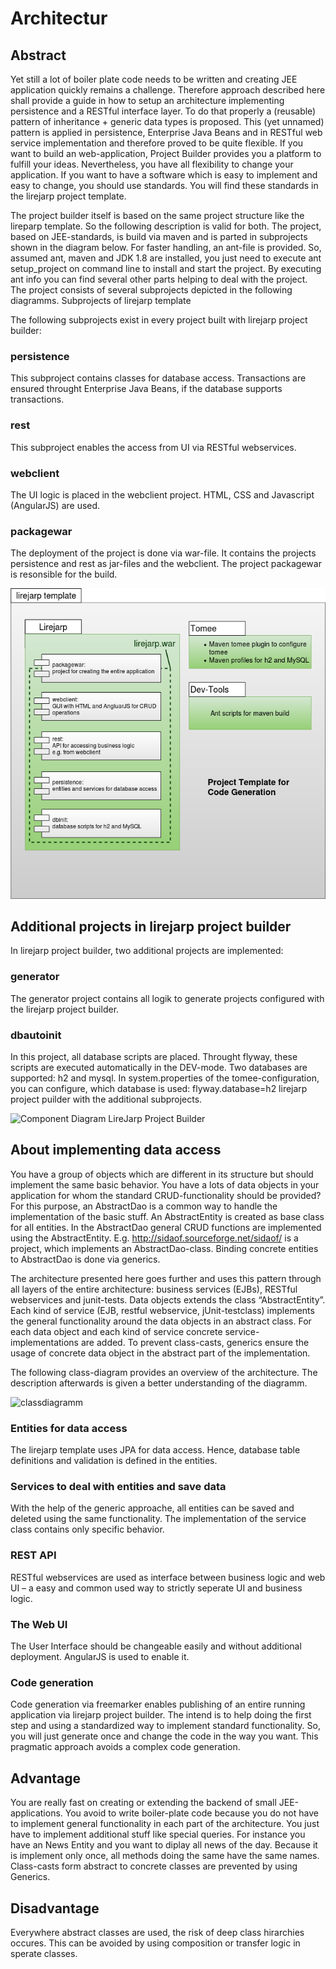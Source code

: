 # Architectur

## Abstract
Yet still a lot of boiler plate code needs to be written and creating JEE application quickly remains a challenge. Therefore approach described here shall provide a guide in how to setup an architecture implementing persistence and a RESTful interface layer. To do that properly a (reusable) pattern of inheritance + generic data types is proposed. This (yet unnamed) pattern is applied in persistence, Enterprise Java Beans and in RESTful web service implementation and therefore proved to be quite flexible. If you want to build an web-application, Project Builder provides you a platform to fulfill your ideas. Nevertheless, you have all flexibility to change your application. If you want to have a software which is easy to implement and easy to change, you should use standards. You will find these standards in the lirejarp project template.

The project builder itself is based on the same project structure like the lireparp template. So the following description is valid for both. The project, based on JEE-standards, is build via maven and is parted in subprojects shown in the diagram below. For faster handling, an ant-file is provided. So, assumed ant, maven and JDK 1.8 are installed, you just need to execute ant setup_project on command line to install and start the project. By executing ant info you can find several other parts helping to deal with the project. The project consists of several subprojects depicted in the following diagramms.
Subprojects of lirejarp template

The following subprojects exist in every project built with lirejarp project builder:

### persistence 
This subproject contains classes for database access. Transactions are ensured throught Enterprise Java Beans, if the database supports transactions.

### rest
This subproject enables the access from UI via RESTful webservices.
### webclient
The UI logic is placed in the webclient project. HTML, CSS and Javascript (AngularJS) are used.

### packagewar
The deployment of the project is done via war-file. It contains the projects persistence and rest as jar-files and the webclient. The project packagewar is resonsible for the build.

![Component Diagram LireJarp](diagrams/lireparpTemplate.png)

## Additional projects in lirejarp project builder
In lirejarp project builder, two additional projects are implemented:

### generator
The generator project contains all logik to generate projects configured with the lirejarp project builder.

### dbautoinit
In this project, all database scripts are placed. Throught flyway, these scripts are executed automatically in the DEV-mode. Two databases are supported: h2 and mysql. In system.properties of the tomee-configuration, you can configure, which database is used: flyway.database=h2 lirejarp project puilder with the additional subprojects.

![Component Diagram LireJarp Project Builder](https://wp.starwit.de/ljprojectbuilder/wp-content/uploads/sites/7/2017/02/komponentendiagrammPS.png)

## About implementing data access

You have a group of objects which are different in its structure but should implement the same basic behavior. You have a lots of data objects in your application for whom the standard CRUD-functionality should be provided? For this purpose, an AbstractDao is a common way to handle the implementation of the basic stuff. An AbstractEntity is created as base class for all entities. In the AbstractDao general CRUD functions are implemented using the AbstractEntity. E.g. http://sidaof.sourceforge.net/sidaof/ is a project, which implements an AbstractDao-class. Binding concrete entities to AbstractDao is done via generics.

The architecture presented here goes further and uses this pattern through all layers of the entire architecture: business services (EJBs), RESTful webservices and junit-tests. Data objects extends the class “AbstractEntity”. Each kind of service (EJB, restful webservice, jUnit-testclass) implements the general functionality around the data objects in an abstract class. For each data object and each kind of service concrete service-implementations are added. To prevent class-casts, generics ensure the usage of concrete data object in the abstract part of the implementation.

The following class-diagram provides an overview of the architecture. The description afterwards is given a better understanding of the diagramm.

![classdiagramm](https://wp.starwit.de/wp-content/uploads/2016/10/classDiagramm-1.png)

### Entities for data access
The lirejarp template uses JPA for data access. Hence, database table definitions and validation is defined in the entities.

### Services to deal with entities and save data
With the help of the generic approache, all entities can be saved and deleted using the same functionality. The implementation of the service class contains only specific behavior.

### REST API
RESTful webservices are used as interface between business logic and web UI – a easy and common used way to strictly seperate UI and business logic.

### The Web UI
The User Interface should be changeable easily and without additional deployment. AngularJS is used to enable it.

### Code generation
Code generation via freemarker enables publishing of an entire running application via lirejarp project builder. The intend is to help doing the first step and using a standardized way to implement standard functionality. So, you will just generate once and change the code in the way you want. This pragmatic approach avoids a complex code generation.

## Advantage
You are really fast on creating or extending the backend of small JEE-applications. You avoid to write boiler-plate code because you do not have to implement general functionality in each part of the architecture. You just have to implement additional stuff like special queries. For instance you have an News Entity and you want to diplay all news of the day. Because it is implement only once, all methods doing the same have the same names. Class-casts form abstract to concrete classes are prevented by using Generics.

## Disadvantage
Everywhere abstract classes are used, the risk of deep class hirarchies occures. This can be avoided by using composition or transfer logic in sperate classes.
